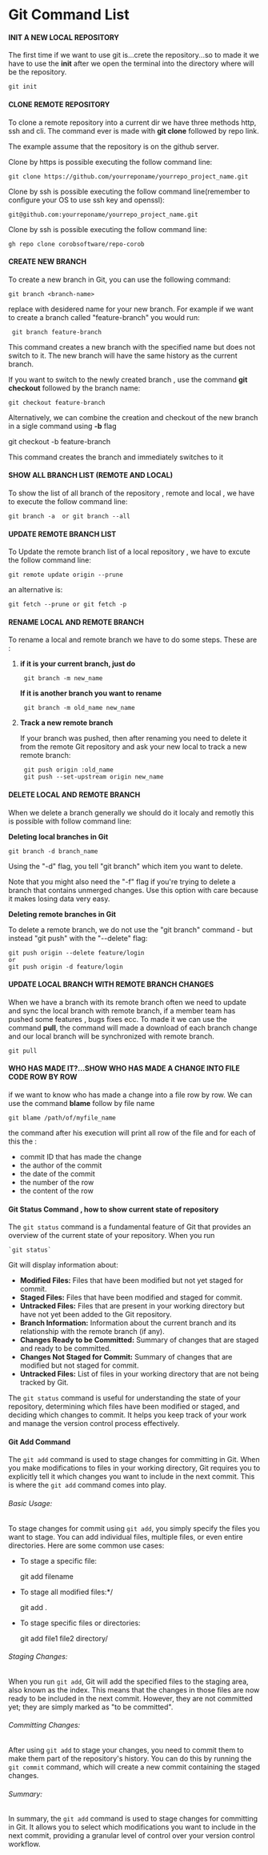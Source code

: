 # Git Command List 

#### INIT A NEW LOCAL REPOSITORY
The first time if we want to use git is...crete the repository...so to made it we have to use the **init** after we open the terminal into the directory where will be the repository.

    git init

    
#### CLONE REMOTE REPOSITORY
To clone a remote repository into a current dir we have three methods http, ssh and cli. The command ever is made with **git clone** followed by repo link.

The example assume that the repository is on the github server.

Clone by https is possible executing the follow command line:

    git clone https://github.com/yourreponame/yourrepo_project_name.git

Clone by ssh is possible executing the follow command line(remember to configure your OS to use ssh key and openssl):
    
    git@github.com:yourreponame/yourrepo_project_name.git
   
Clone by ssh is possible executing the follow command line:

    gh repo clone corobsoftware/repo-corob


#### CREATE NEW BRANCH

To create a new branch in Git, you can use the following command:

    git branch <branch-name>

replace <branch-name> with desidered name for your new branch. For example if we want to create a branch
called "feature-branch" you would run:

     git branch feature-branch

This command creates a new branch with the specified name but does not switch to it. The new branch will have the same history
as the current branch.

If you want to switch to the newly created branch , use the command **git checkout** followed by the branch name:

    git checkout feature-branch

Alternatively, we can combine the creation and checkout of the new branch in a sigle command using **-b** flag

  git checkout -b feature-branch

This command creates the branch and immediately switches to it 

#### SHOW ALL BRANCH LIST (REMOTE AND LOCAL)

To show the list of all branch of the repository , remote and local , we have to execute the follow command line:

    git branch -a  or git branch --all  

#### UPDATE REMOTE BRANCH LIST

To Update the remote branch list of a local repository , we have to excute the follow command line:

    git remote update origin --prune 

an alternative is:

    git fetch --prune or git fetch -p    

#### RENAME LOCAL AND REMOTE BRANCH

To rename a local and remote branch we have to do some steps. These are :

1. **if it is your current branch, just do**

        git branch -m new_name

    **If it is another branch you want to rename**

        git branch -m old_name new_name

2. **Track a new remote branch**

    If your branch was pushed, then after renaming you need to delete it from the remote Git repository and ask your new local to track a new remote branch:

        git push origin :old_name
        git push --set-upstream origin new_name

#### DELETE LOCAL AND REMOTE BRANCH

When we delete a branch generally we should do it localy and remotly this is possible with follow command line:

**Deleting local branches in Git**

    git branch -d branch_name

Using the "-d" flag, you tell "git branch" which item you want to delete.

Note that you might also need the "-f" flag if you're trying to delete a branch that contains unmerged changes. Use this option with care because it makes losing data very easy.


**Deleting remote branches in Git**  

To delete a remote branch, we do not use the "git branch" command - but instead "git push" with the "--delete" flag:

    git push origin --delete feature/login 
    or 
    git push origin -d feature/login

#### UPDATE LOCAL BRANCH WITH REMOTE BRANCH CHANGES

When we have a branch with its remote branch often we need to update and sync the local branch with remote branch, if a member team has pushed some features , bugs fixes ecc.
To made it we can use the command **pull**, the command will made a download of each branch change and our local branch will be synchronized with remote branch.

    git pull

#### WHO HAS MADE IT?...SHOW WHO HAS MADE A CHANGE INTO FILE CODE ROW BY ROW

if we want to know who has made a change into a file row by row. We can use the command **blame** follow by file name

    git blame /path/of/myfile_name

the command after his execution will print all row of the file and for each of this the :

- commit ID that has made the change
- the author of the commit
- the date of the commit
- the number of the row
- the content of the row

#### Git Status Command , how to show current state of repository

The `git status` command is a fundamental feature of Git that provides an overview of the current state of your repository. When you run
    
    `git status`

Git will display information about:

- **Modified Files:** Files that have been modified but not yet staged for commit.
- **Staged Files:** Files that have been modified and staged for commit.
- **Untracked Files:** Files that are present in your working directory but have not yet been added to the Git repository.
- **Branch Information:** Information about the current branch and its relationship with the remote branch (if any).
- **Changes Ready to be Committed:** Summary of changes that are staged and ready to be committed.
- **Changes Not Staged for Commit:** Summary of changes that are modified but not staged for commit.
- **Untracked Files:** List of files in your working directory that are not being tracked by Git.

The `git status` command is useful for understanding the state of your repository, determining which files have been modified or staged, and deciding which changes to commit. It helps you keep track of your work and manage the version control process effectively.

#### Git Add Command

The `git add` command is used to stage changes for committing in Git. When you make modifications to files in your working directory, Git requires you to explicitly tell it which changes you want to include in the next commit. This is where the `git add` command comes into play.

###### Basic Usage:

To stage changes for commit using `git add`, you simply specify the files you want to stage. You can add individual files, multiple files, or even entire directories. Here are some common use cases:

- To stage a specific file:
  
    git add filename
    
- To stage all modified files:*/

    git add . 

- To stage specific files or directories:
  
    git add file1 file2 directory/

###### Staging Changes:

When you run `git add`, Git will add the specified files to the staging area, also known as the index. This means that the changes in those files are now ready to be included in the next commit. However, they are not committed yet; they are simply marked as "to be committed".

###### Committing Changes:

After using `git add` to stage your changes, you need to commit them to make them part of the repository's history. You can do this by running the `git commit` command, which will create a new commit containing the staged changes.

###### Summary:

In summary, the `git add` command is used to stage changes for committing in Git. It allows you to select which modifications you want to include in the next commit, providing a granular level of control over your version control workflow.
